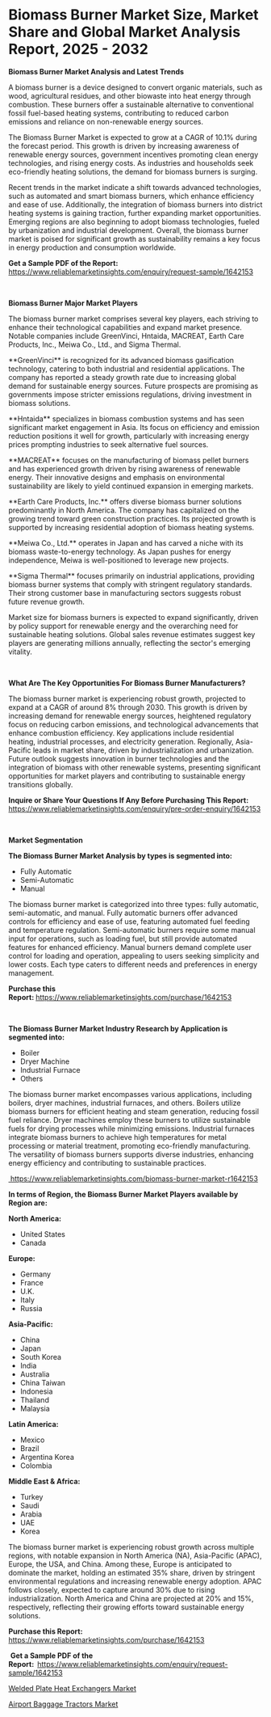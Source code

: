 <p><h1>Biomass Burner Market Size, Market Share and Global Market Analysis Report, 2025 - 2032</h1></p><p><strong>Biomass Burner Market Analysis and Latest Trends</strong></p>
<p><p>A biomass burner is a device designed to convert organic materials, such as wood, agricultural residues, and other biowaste into heat energy through combustion. These burners offer a sustainable alternative to conventional fossil fuel-based heating systems, contributing to reduced carbon emissions and reliance on non-renewable energy sources.</p><p>The Biomass Burner Market is expected to grow at a CAGR of 10.1% during the forecast period. This growth is driven by increasing awareness of renewable energy sources, government incentives promoting clean energy technologies, and rising energy costs. As industries and households seek eco-friendly heating solutions, the demand for biomass burners is surging.</p><p>Recent trends in the market indicate a shift towards advanced technologies, such as automated and smart biomass burners, which enhance efficiency and ease of use. Additionally, the integration of biomass burners into district heating systems is gaining traction, further expanding market opportunities. Emerging regions are also beginning to adopt biomass technologies, fueled by urbanization and industrial development. Overall, the biomass burner market is poised for significant growth as sustainability remains a key focus in energy production and consumption worldwide.</p></p>
<p><strong>Get a Sample PDF of the Report:&nbsp;</strong> <a href="https://www.reliablemarketinsights.com/enquiry/request-sample/1642153?utm_campaign=2206&utm_medium=2&utm_source=Github&utm_content=ia&utm_term=11042025&utm_id=biomass-burner">https://www.reliablemarketinsights.com/enquiry/request-sample/1642153</a></p>
<p>&nbsp;</p>
<p><strong>Biomass Burner Major Market Players</strong></p>
<p><p>The biomass burner market comprises several key players, each striving to enhance their technological capabilities and expand market presence. Notable companies include GreenVinci, Hntaida, MACREAT, Earth Care Products, Inc., Meiwa Co., Ltd., and Sigma Thermal.</p><p>**GreenVinci** is recognized for its advanced biomass gasification technology, catering to both industrial and residential applications. The company has reported a steady growth rate due to increasing global demand for sustainable energy sources. Future prospects are promising as governments impose stricter emissions regulations, driving investment in biomass solutions.</p><p>**Hntaida** specializes in biomass combustion systems and has seen significant market engagement in Asia. Its focus on efficiency and emission reduction positions it well for growth, particularly with increasing energy prices prompting industries to seek alternative fuel sources.</p><p>**MACREAT** focuses on the manufacturing of biomass pellet burners and has experienced growth driven by rising awareness of renewable energy. Their innovative designs and emphasis on environmental sustainability are likely to yield continued expansion in emerging markets.</p><p>**Earth Care Products, Inc.** offers diverse biomass burner solutions predominantly in North America. The company has capitalized on the growing trend toward green construction practices. Its projected growth is supported by increasing residential adoption of biomass heating systems.</p><p>**Meiwa Co., Ltd.** operates in Japan and has carved a niche with its biomass waste-to-energy technology. As Japan pushes for energy independence, Meiwa is well-positioned to leverage new projects.</p><p>**Sigma Thermal** focuses primarily on industrial applications, providing biomass burner systems that comply with stringent regulatory standards. Their strong customer base in manufacturing sectors suggests robust future revenue growth.</p><p>Market size for biomass burners is expected to expand significantly, driven by policy support for renewable energy and the overarching need for sustainable heating solutions. Global sales revenue estimates suggest key players are generating millions annually, reflecting the sector's emerging vitality.</p></p>
<p>&nbsp;</p>
<p><strong>What Are The Key Opportunities For Biomass Burner Manufacturers?</strong></p>
<p><p>The biomass burner market is experiencing robust growth, projected to expand at a CAGR of around 8% through 2030. This growth is driven by increasing demand for renewable energy sources, heightened regulatory focus on reducing carbon emissions, and technological advancements that enhance combustion efficiency. Key applications include residential heating, industrial processes, and electricity generation. Regionally, Asia-Pacific leads in market share, driven by industrialization and urbanization. Future outlook suggests innovation in burner technologies and the integration of biomass with other renewable systems, presenting significant opportunities for market players and contributing to sustainable energy transitions globally.</p></p>
<p><strong>Inquire or Share Your Questions If Any Before Purchasing This Report:</strong> <a href="https://www.reliablemarketinsights.com/enquiry/pre-order-enquiry/1642153?utm_campaign=2206&utm_medium=2&utm_source=Github&utm_content=ia&utm_term=11042025&utm_id=biomass-burner">https://www.reliablemarketinsights.com/enquiry/pre-order-enquiry/1642153</a></p>
<p>&nbsp;</p>
<p><strong>Market Segmentation</strong></p>
<p><strong>The Biomass Burner Market Analysis by types is segmented into:</strong></p>
<p><ul><li>Fully Automatic</li><li>Semi-Automatic</li><li>Manual</li></ul></p>
<p><p>The biomass burner market is categorized into three types: fully automatic, semi-automatic, and manual. Fully automatic burners offer advanced controls for efficiency and ease of use, featuring automated fuel feeding and temperature regulation. Semi-automatic burners require some manual input for operations, such as loading fuel, but still provide automated features for enhanced efficiency. Manual burners demand complete user control for loading and operation, appealing to users seeking simplicity and lower costs. Each type caters to different needs and preferences in energy management.</p></p>
<p><strong>Purchase this Report:&nbsp;</strong><a href="https://www.reliablemarketinsights.com/purchase/1642153?utm_campaign=2206&utm_medium=2&utm_source=Github&utm_content=ia&utm_term=11042025&utm_id=biomass-burner">https://www.reliablemarketinsights.com/purchase/1642153</a></p>
<p>&nbsp;</p>
<p><strong>The Biomass Burner Market Industry Research by Application is segmented into:</strong></p>
<p><ul><li>Boiler</li><li>Dryer Machine</li><li>Industrial Furnace</li><li>Others</li></ul></p>
<p><p>The biomass burner market encompasses various applications, including boilers, dryer machines, industrial furnaces, and others. Boilers utilize biomass burners for efficient heating and steam generation, reducing fossil fuel reliance. Dryer machines employ these burners to utilize sustainable fuels for drying processes while minimizing emissions. Industrial furnaces integrate biomass burners to achieve high temperatures for metal processing or material treatment, promoting eco-friendly manufacturing. The versatility of biomass burners supports diverse industries, enhancing energy efficiency and contributing to sustainable practices.</p></p>
<p><a href="https://www.reliablemarketinsights.com/biomass-burner-market-r1642153?utm_campaign=2206&utm_medium=2&utm_source=Github&utm_content=ia&utm_term=11042025&utm_id=biomass-burner">&nbsp;https://www.reliablemarketinsights.com/biomass-burner-market-r1642153</a></p>
<p><strong>In terms of Region, the Biomass Burner Market Players available by Region are:</strong></p>
<p>
    <p> <strong> North America: </strong>
        <ul>
            <li>United States</li>
            <li>Canada</li>
        </ul>
        </p> 
    <p> <strong> Europe: </strong>
        <ul>
            <li>Germany</li>
            <li>France</li>
            <li>U.K.</li>
            <li>Italy</li>
            <li>Russia</li>
        </ul>
        </p> 
    <p> <strong> Asia-Pacific: </strong>
        <ul>
            <li>China</li>
            <li>Japan</li>
            <li>South Korea</li>
            <li>India</li>
            <li>Australia</li>
            <li>China Taiwan</li>
            <li>Indonesia</li>
            <li>Thailand</li>
            <li>Malaysia</li>
        </ul>
        </p> 
    <p> <strong> Latin America: </strong>
        <ul>
            <li>Mexico</li>
            <li>Brazil</li>
            <li>Argentina Korea</li>
            <li>Colombia</li>
        </ul>
        </p> 
    <p> <strong> Middle East & Africa: </strong>
        <ul>
            <li>Turkey</li>
            <li>Saudi</li>
            <li>Arabia</li>
            <li>UAE</li>
            <li>Korea</li>
        </ul>
    </p>
    </p>
<p><p>The biomass burner market is experiencing robust growth across multiple regions, with notable expansion in North America (NA), Asia-Pacific (APAC), Europe, the USA, and China. Among these, Europe is anticipated to dominate the market, holding an estimated 35% share, driven by stringent environmental regulations and increasing renewable energy adoption. APAC follows closely, expected to capture around 30% due to rising industrialization. North America and China are projected at 20% and 15%, respectively, reflecting their growing efforts toward sustainable energy solutions.</p></p>
<p><strong>Purchase this Report: </strong><a href="https://www.reliablemarketinsights.com/purchase/1642153?utm_campaign=2206&utm_medium=2&utm_source=Github&utm_content=ia&utm_term=11042025&utm_id=biomass-burner">https://www.reliablemarketinsights.com/purchase/1642153</a></p>
<p>&nbsp;<strong>Get a Sample PDF of the Report:&nbsp;&nbsp;</strong><a href="https://www.reliablemarketinsights.com/enquiry/request-sample/1642153?utm_campaign=2206&utm_medium=2&utm_source=Github&utm_content=ia&utm_term=11042025&utm_id=biomass-burner">https://www.reliablemarketinsights.com/enquiry/request-sample/1642153</a></p>
<p><strong></strong></p>
<p><p><a href="https://github.com/shewlisapsai/Market-Research-Report-List-1/blob/main/welded-plate-heat-exchangers-market.md?utm_campaign=2206&utm_medium=2&utm_source=Github&utm_content=ia&utm_term=11042025&utm_id=biomass-burner">Welded Plate Heat Exchangers Market</a></p><p><a href="https://github.com/hunanuzmez/Market-Research-Report-List-1/blob/main/airport-baggage-tractors-market.md?utm_campaign=2206&utm_medium=2&utm_source=Github&utm_content=ia&utm_term=11042025&utm_id=biomass-burner">Airport Baggage Tractors Market</a></p></p>